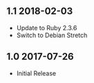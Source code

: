 ## 1.1 2018-02-03 <dave at tiredofit dot ca>

* Update to Ruby 2.3.6
* Switch to Debian Stretch

## 1.0 2017-07-26 <dave at tiredofit dot ca>

* Initial Release
